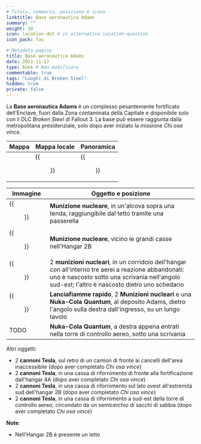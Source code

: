 ```yaml
---
# Titolo, sommario, posizione e icona
linktitle: Base aeronautica Adams
summary: ""
weight: 10
icon: location-dot # in alternativa location-question
icon_pack: fas

# Metadata pagina
title: Base aeronautica Adams
date: 2022-11-17
type: book # Non modificare
commentable: true
tags: "Luoghi di Broken Steel"
hidden: true
private: false
---
```


<div class="fo3">

La **Base aeronautica Adams** è un complesso pesantemente fortificato dell'Enclave, fuori dalla Zona contaminata della Capitale e disponibile solo con il DLC *Broken Steel* di Fallout 3. La base può essere raggiunta dalla metropolitana presidenziale, solo dopo aver iniziato la missione *Chi osa vince*. 

| Mappa | Mappa locale | Panoramica |
| ----- | ------------ | ---------- |
|       |  {{<figure src="fo3/Adams_Air_Force_Base_map.webp">}}           |  {{<figure src="fo3/Broken_Steel_base.webp">}}         | 

| Immagine | Oggetto e posizione |
| -------- | ------------------- |
| {{<figure src="fo3/Adams_AFB_mini_nuke_1.webp">}}        | **Munizione nucleare**, in un'alcova sopra una tenda, raggiungibile dal tetto tramite una passerella                    | 
|  {{<figure src="fo3/Adams_AFB_mini_nuke_4.webp">}}       | **Munizione nucleare**, vicino le grandi casse nell'Hangar 2B                    | 
|  {{<figure src="fo3/Adams_AFB_mini_nuke_2_and_3.webp">}}       | 2 **munizioni nucleari**, in un corridoio dell'hangar con all'interno tre aerei a reazione abbandonati: uno è nascosto sotto una scrivania nell'angolo sud-est; l'altro è nascosto dietro uno schedario                    | 
|  {{<figure src="fo3/Fo3BS_AdamsStorageFacility_Treasure.webp">}}       | **Lanciafiamme rapido**, 2 **Munizioni nucleari** e una **Nuka-Cola Quantum**, al deposito Adams, dietro l'angolo sulla destra dall'ingresso, su un lungo tavolo                    | 
|  TODO        |  **Nuka-Cola Quantum**, a destra appena entrati nella torre di controllo aereo, sotto una scrivania                   | 

Altri oggetti:
- 2 **cannoni Tesla**, sul retro di un camion di fronte ai cancelli dell'area inaccessibile (dopo aver completato *Chi osa vince*)
- 2 **cannoni Tesla**, in una cassa di rifornimento di fronte alla fortificazione dall'hangar 4A (dopo aver completato *Chi osa vince*)
- 2 **cannoni Tesla**, in una cassa di rifornimento sul lato ovest all'estremità sud dell'hangar 2B (dopo aver completato *Chi osa vince*)
- 2 **cannoni Tesla**, in una cassa di rifornimento a sud-est della torre di controllo aereo, circondato da un semicerchio di sacchi di sabbia (dopo aver completato *Chi osa vince*)

**Note**:
- Nell'Hangar 2B è presente un letto

</div>
